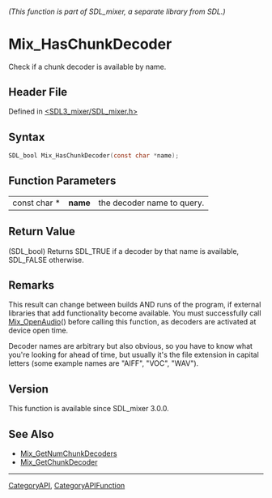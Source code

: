 ###### (This function is part of SDL_mixer, a separate library from SDL.)
# Mix_HasChunkDecoder

Check if a chunk decoder is available by name.

## Header File

Defined in [<SDL3_mixer/SDL_mixer.h>](https://github.com/libsdl-org/SDL_mixer/blob/main/include/SDL3_mixer/SDL_mixer.h)

## Syntax

```c
SDL_bool Mix_HasChunkDecoder(const char *name);
```

## Function Parameters

|              |          |                            |
| ------------ | -------- | -------------------------- |
| const char * | **name** | the decoder name to query. |

## Return Value

(SDL_bool) Returns SDL_TRUE if a decoder by that name is available,
SDL_FALSE otherwise.

## Remarks

This result can change between builds AND runs of the program, if external
libraries that add functionality become available. You must successfully
call [Mix_OpenAudio](Mix_OpenAudio)() before calling this function, as
decoders are activated at device open time.

Decoder names are arbitrary but also obvious, so you have to know what
you're looking for ahead of time, but usually it's the file extension in
capital letters (some example names are "AIFF", "VOC", "WAV").

## Version

This function is available since SDL_mixer 3.0.0.

## See Also

- [Mix_GetNumChunkDecoders](Mix_GetNumChunkDecoders)
- [Mix_GetChunkDecoder](Mix_GetChunkDecoder)

----
[CategoryAPI](CategoryAPI), [CategoryAPIFunction](CategoryAPIFunction)

